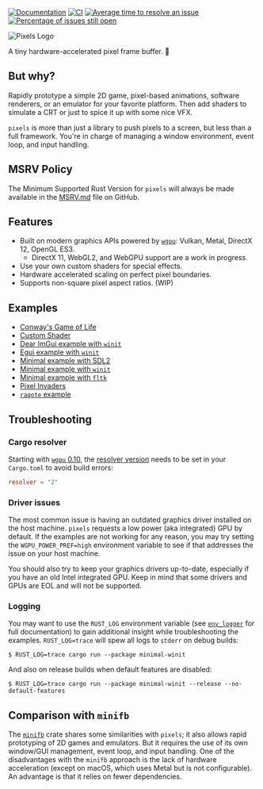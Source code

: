 [![Documentation](https://docs.rs/pixels/badge.svg)](https://docs.rs/pixels "Documentation")
[![CI](https://github.com/parasyte/pixels/workflows/CI/badge.svg)](https://github.com/parasyte/pixels "CI")
[![Average time to resolve an issue](http://isitmaintained.com/badge/resolution/parasyte/pixels.svg)](http://isitmaintained.com/project/parasyte/pixels "Average time to resolve an issue")
[![Percentage of issues still open](http://isitmaintained.com/badge/open/parasyte/pixels.svg)](http://isitmaintained.com/project/parasyte/pixels "Percentage of issues still open")

![Pixels Logo](img/pixels.png)

A tiny hardware-accelerated pixel frame buffer. 🦀

## But why?

Rapidly prototype a simple 2D game, pixel-based animations, software renderers, or an emulator for your favorite platform. Then add shaders to simulate a CRT or just to spice it up with some nice VFX.

`pixels` is more than just a library to push pixels to a screen, but less than a full framework. You're in charge of managing a window environment, event loop, and input handling.

## MSRV Policy

The Minimum Supported Rust Version for `pixels` will always be made available in the [MSRV.md](./MSRV.md) file on GitHub.

## Features

- Built on modern graphics APIs powered by [`wgpu`](https://crates.io/crates/wgpu): Vulkan, Metal, DirectX 12, OpenGL ES3.
    - DirectX 11, WebGL2, and WebGPU support are a work in progress.
- Use your own custom shaders for special effects.
- Hardware accelerated scaling on perfect pixel boundaries.
- Supports non-square pixel aspect ratios. (WIP)

## Examples

- [Conway's Game of Life](./examples/conway)
- [Custom Shader](./examples/custom-shader)
- [Dear ImGui example with `winit`](./examples/imgui-winit)
- [Egui example with `winit`](./examples/egui-winit)
- [Minimal example with SDL2](./examples/minimal-sdl2)
- [Minimal example with `winit`](./examples/minimal-winit)
- [Minimal example with `fltk`](./examples/minimal-fltk)
- [Pixel Invaders](./examples/invaders)
- [`raqote` example](./examples/raqote-winit)

## Troubleshooting

### Cargo resolver

Starting with [`wgpu` 0.10](https://github.com/gfx-rs/wgpu/blob/06316c1bac8b78ac04d762cfb1a886bd1d453b30/CHANGELOG.md#v010-2021-08-18), the [resolver version](https://doc.rust-lang.org/cargo/reference/resolver.html#resolver-versions) needs to be set in your `Cargo.toml` to avoid build errors:

```toml
resolver = "2"
```

### Driver issues

The most common issue is having an outdated graphics driver installed on the host machine. `pixels`
requests a low power (aka integrated) GPU by default. If the examples are not working for any reason, you may try setting the `WGPU_POWER_PREF=high` environment variable to see if that addresses the issue on your host machine.

You should also try to keep your graphics drivers up-to-date, especially if you have an old Intel integrated GPU. Keep in mind that some drivers and GPUs are EOL and will not be supported.

### Logging

You may want to use the `RUST_LOG` environment variable (see [`env_logger`](https://docs.rs/env_logger) for full documentation) to gain additional insight while troubleshooting the examples. `RUST_LOG=trace` will spew all logs to `stderr` on debug builds:

```
$ RUST_LOG=trace cargo run --package minimal-winit
```

And also on release builds when default features are disabled:

```
$ RUST_LOG=trace cargo run --package minimal-winit --release --no-default-features
```

## Comparison with `minifb`

The [`minifb`](https://crates.io/crates/minifb) crate shares some similarities with `pixels`; it also allows rapid prototyping of 2D games and emulators. But it requires the use of its own window/GUI management, event loop, and input handling. One of the disadvantages with the `minifb` approach is the lack of hardware acceleration (except on macOS, which uses Metal but is not configurable). An advantage is that it relies on fewer dependencies.
